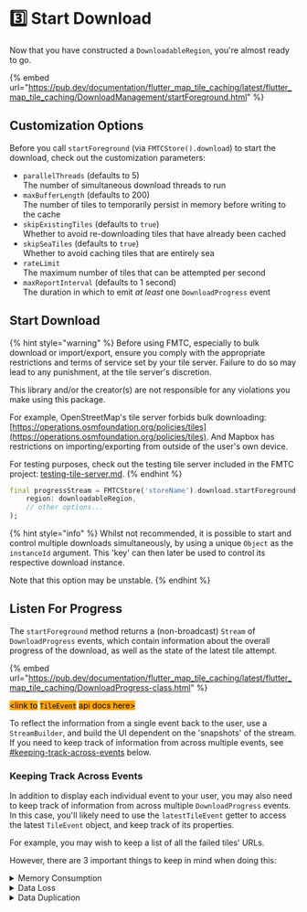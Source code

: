 # 3️⃣ Start Download

Now that you have constructed a `DownloadableRegion`, you're almost ready to go.

{% embed url="https://pub.dev/documentation/flutter_map_tile_caching/latest/flutter_map_tile_caching/DownloadManagement/startForeground.html" %}

## Customization Options

Before you call `startForeground` (via `FMTCStore().download`) to start the download, check out the customization parameters:

* `parallelThreads` (defaults to 5)\
  The number of simultaneous download threads to run
* `maxBufferLength` (defaults to 200)\
  The number of tiles to temporarily persist in memory before writing to the cache
* `skipExistingTiles` (defaults to `true`)\
  Whether to avoid re-downloading tiles that have already been cached
* `skipSeaTiles` (defaults to `true`)\
  Whether to avoid caching tiles that are entirely sea
* `rateLimit`\
  The maximum number of tiles that can be attempted per second
* `maxReportInterval` (defaults to 1 second)\
  The duration in which to emit _at least_ one `DownloadProgress` event

## Start Download

{% hint style="warning" %}
Before using FMTC, especially to bulk download or import/export, ensure you comply with the appropriate restrictions and terms of service set by your tile server. Failure to do so may lead to any punishment, at the tile server's discretion.

This library and/or the creator(s) are not responsible for any violations you make using this package.

For example, OpenStreetMap's tile server forbids bulk downloading: [https://operations.osmfoundation.org/policies/tiles](https://operations.osmfoundation.org/policies/tiles). And Mapbox has restrictions on importing/exporting from outside of the user's own device.

For testing purposes, check out the testing tile server included in the FMTC project: [testing-tile-server.md](testing-tile-server.md "mention").
{% endhint %}

```dart
final progressStream = FMTCStore('storeName').download.startForeground(
    region: downloadableRegion,
    // other options...
);
```

{% hint style="info" %}
Whilst not recommended, it is possible to start and control multiple downloads simultaneously, by using a unique `Object` as the `instanceId` argument. This 'key' can then later be used to control its respective download instance.

Note that this option may be unstable.
{% endhint %}

## Listen For Progress

The `startForeground` method returns a (non-broadcast) `Stream` of `DownloadProgress` events, which contain information about the overall progress of the download, as well as the state of the latest tile attempt.

{% embed url="https://pub.dev/documentation/flutter_map_tile_caching/latest/flutter_map_tile_caching/DownloadProgress-class.html" %}

<mark style="background-color:orange;">\<link to</mark> <mark style="background-color:orange;"></mark><mark style="background-color:orange;">`TileEvent`</mark> <mark style="background-color:orange;"></mark><mark style="background-color:orange;">api docs here></mark>

To reflect the information from a single event back to the user, use a `StreamBuilder`, and build the UI dependent on the 'snapshots' of the stream. If you need to keep track of information from across multiple events, see [#keeping-track-across-events](foreground.md#keeping-track-across-events "mention") below.

### Keeping Track Across Events

In addition to display each individual event to your user, you may also need to keep track of information from across multiple `DownloadProgress` events. In this case, you'll likely need to use the `latestTileEvent` getter to access the latest `TileEvent` object, and keep track of its properties.

For example, you may wish to keep a list of all the failed tiles' URLs.

However, there are 3 important things to keep in mind when doing this:

<details>

<summary>Memory Consumption</summary>

Avoid keeping a list of _all_ emitted events. Instead, keep a 'circular buffer' of the useful subset of events.

A single download can have many events, and storing them all will consume a lot of memory. It is easy to consume all of the remaining allocated memory, and crash the app.

</details>

<details>

<summary>Data Loss</summary>

Avoid keeping track of required information internally through a `StreamBuilder` intended to display a UI.

A `StreamBuilder` will not necessarily call the `builder` callback once per event, especially if the download has a high TPS. Therefore, events may be lost.

</details>

<details>

<summary>Data Duplication</summary>

Avoid keeping track of events where the `latestTileEvent.isRepeat` property is `true`.

These `TileEvents` are exact repeats of the previous event, usually due to the `maxReportInterval` functionality. Therefore, including both in a dataset would be erroneous.

</details>
